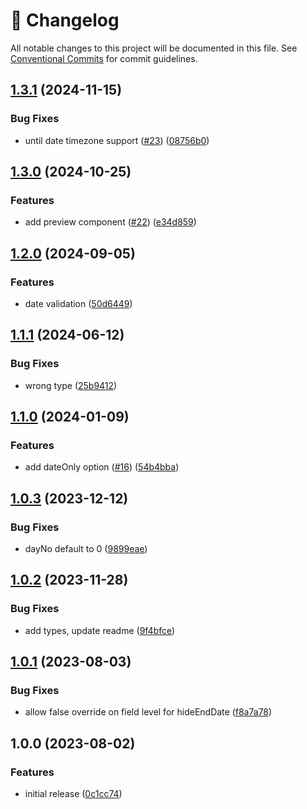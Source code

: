 <!-- markdownlint-disable --><!-- textlint-disable -->

# 📓 Changelog

All notable changes to this project will be documented in this file. See
[Conventional Commits](https://conventionalcommits.org) for commit guidelines.

## [1.3.1](https://github.com/thebiggianthead/sanity-plugin-recurring-dates/compare/v1.3.0...v1.3.1) (2024-11-15)

### Bug Fixes

- until date timezone support ([#23](https://github.com/thebiggianthead/sanity-plugin-recurring-dates/issues/23)) ([08756b0](https://github.com/thebiggianthead/sanity-plugin-recurring-dates/commit/08756b05b4d8883abf49266acc7ecc83ef2ce612))

## [1.3.0](https://github.com/thebiggianthead/sanity-plugin-recurring-dates/compare/v1.2.0...v1.3.0) (2024-10-25)

### Features

- add preview component ([#22](https://github.com/thebiggianthead/sanity-plugin-recurring-dates/issues/22)) ([e34d859](https://github.com/thebiggianthead/sanity-plugin-recurring-dates/commit/e34d85946e193a728367ee7c5cdf24fa9b583806))

## [1.2.0](https://github.com/thebiggianthead/sanity-plugin-recurring-dates/compare/v1.1.1...v1.2.0) (2024-09-05)

### Features

- date validation ([50d6449](https://github.com/thebiggianthead/sanity-plugin-recurring-dates/commit/50d64495b15628ae55345fe9af9d6e40a773a05a))

## [1.1.1](https://github.com/thebiggianthead/sanity-plugin-recurring-dates/compare/v1.1.0...v1.1.1) (2024-06-12)

### Bug Fixes

- wrong type ([25b9412](https://github.com/thebiggianthead/sanity-plugin-recurring-dates/commit/25b9412fe4a4d872d549ad6af48227c637142ae1))

## [1.1.0](https://github.com/thebiggianthead/sanity-plugin-recurring-dates/compare/v1.0.3...v1.1.0) (2024-01-09)

### Features

- add dateOnly option ([#16](https://github.com/thebiggianthead/sanity-plugin-recurring-dates/issues/16)) ([54b4bba](https://github.com/thebiggianthead/sanity-plugin-recurring-dates/commit/54b4bbaa963dab8cb6b96eb08f9ec920fecffff1))

## [1.0.3](https://github.com/thebiggianthead/sanity-plugin-recurring-dates/compare/v1.0.2...v1.0.3) (2023-12-12)

### Bug Fixes

- dayNo default to 0 ([9899eae](https://github.com/thebiggianthead/sanity-plugin-recurring-dates/commit/9899eae2062aefc69aa1aeedb8be66440f50a7ed))

## [1.0.2](https://github.com/thebiggianthead/sanity-plugin-recurring-dates/compare/v1.0.1...v1.0.2) (2023-11-28)

### Bug Fixes

- add types, update readme ([9f4bfce](https://github.com/thebiggianthead/sanity-plugin-recurring-dates/commit/9f4bfce84c1218cd4daf7d0e38f8af64353ff557))

## [1.0.1](https://github.com/thebiggianthead/sanity-plugin-recurring-dates/compare/v1.0.0...v1.0.1) (2023-08-03)

### Bug Fixes

- allow false override on field level for hideEndDate ([f8a7a78](https://github.com/thebiggianthead/sanity-plugin-recurring-dates/commit/f8a7a78a4ac16fd5d25a7f0e737ab7e8a9e11608))

## 1.0.0 (2023-08-02)

### Features

- initial release ([0c1cc74](https://github.com/thebiggianthead/sanity-plugin-recurring-dates/commit/0c1cc741aa5ef03ccf9b6438d1b3b8545acb9abf))
